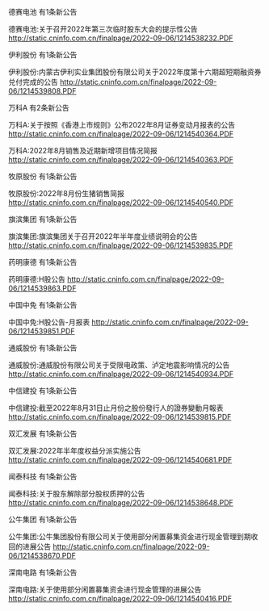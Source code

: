 德赛电池 有1条新公告 

德赛电池:关于召开2022年第三次临时股东大会的提示性公告 http://static.cninfo.com.cn/finalpage/2022-09-06/1214538232.PDF 

伊利股份 有1条新公告 

伊利股份:内蒙古伊利实业集团股份有限公司关于2022年度第十六期超短期融资券兑付完成的公告 http://static.cninfo.com.cn/finalpage/2022-09-06/1214539808.PDF 

万科A 有2条新公告 

万科A:关于按照《香港上市规则》公布2022年8月证券变动月报表的公告 http://static.cninfo.com.cn/finalpage/2022-09-06/1214540364.PDF 

万科A:2022年8月销售及近期新增项目情况简报 http://static.cninfo.com.cn/finalpage/2022-09-06/1214540363.PDF 

牧原股份 有1条新公告 

牧原股份:2022年8月份生猪销售简报 http://static.cninfo.com.cn/finalpage/2022-09-06/1214540540.PDF 

旗滨集团 有1条新公告 

旗滨集团:旗滨集团关于召开2022年半年度业绩说明会的公告 http://static.cninfo.com.cn/finalpage/2022-09-06/1214539835.PDF 

药明康德 有1条新公告 

药明康德:H股公告 http://static.cninfo.com.cn/finalpage/2022-09-06/1214539863.PDF 

中国中免 有1条新公告 

中国中免:H股公告-月报表 http://static.cninfo.com.cn/finalpage/2022-09-06/1214539851.PDF 

通威股份 有1条新公告 

通威股份:通威股份有限公司关于受限电政策、泸定地震影响情况的公告 http://static.cninfo.com.cn/finalpage/2022-09-06/1214540934.PDF 

中信建投 有1条新公告 

中信建投:截至2022年8月31日止月份之股份發行人的證券變動月報表 http://static.cninfo.com.cn/finalpage/2022-09-06/1214539815.PDF 

双汇发展 有1条新公告 

双汇发展:2022年半年度权益分派实施公告 http://static.cninfo.com.cn/finalpage/2022-09-06/1214540681.PDF 

闻泰科技 有1条新公告 

闻泰科技:关于股东解除部分股权质押的公告 http://static.cninfo.com.cn/finalpage/2022-09-06/1214538648.PDF 

公牛集团 有1条新公告 

公牛集团:公牛集团股份有限公司关于使用部分闲置募集资金进行现金管理到期收回的进展公告 http://static.cninfo.com.cn/finalpage/2022-09-06/1214538670.PDF 

深南电路 有1条新公告 

深南电路:关于使用部分闲置募集资金进行现金管理的进展公告 http://static.cninfo.com.cn/finalpage/2022-09-06/1214540416.PDF 


